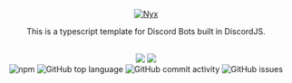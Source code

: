 <p align="center">
  <a href="#">
    <img alt="Nyx" src="https://cdn.discordapp.com/attachments/762378948566319136/1004125412261101650/analog_ts_logo.svg"/>
  </a>
</p>

<div align="center">
  
  This is a typescript template for Discord Bots built in DiscordJS.
  
  <br />
</div>
<div align="center">
  <img src="https://img.shields.io/badge/TypeScript-007ACC?style=for-the-badge&logo=typescript&logoColor=white">
  <img src="https://img.shields.io/badge/Prisma-3982CE?style=for-the-badge&logo=Prisma&logoColor=white">
  
</div>
<div align="center">
  <img alt="npm" src="https://img.shields.io/npm/v/discord.js?label=D.JS&style=flat-square">
  <img alt="GitHub top language" src="https://img.shields.io/github/languages/top/ana-log/analog-ts?style=flat-square">
  <img alt="GitHub commit activity" src="https://img.shields.io/github/commit-activity/w/ana-log/analog-ts?style=flat-square">
  <img alt="GitHub issues" src="https://img.shields.io/github/issues/ana-log/analog-ts?style=flat-square">
</div>